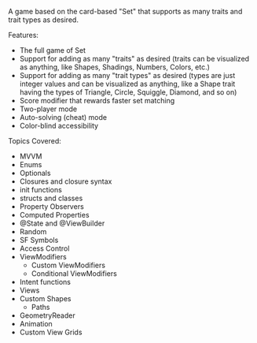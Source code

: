 A game based on the card-based "Set" that supports as many traits and trait types as desired.

Features:
- The full game of Set
- Support for adding as many "traits" as desired (traits can be visualized as anything, like Shapes, Shadings, Numbers, Colors, etc.)
- Support for adding as many "trait types" as desired (types are just integer values and can be visualized as anything, like a Shape trait having the types of Triangle, Circle, Squiggle, Diamond, and so on)
- Score modifier that rewards faster set matching
- Two-player mode
- Auto-solving (cheat) mode
- Color-blind accessibility

Topics Covered:
- MVVM
- Enums
- Optionals
- Closures and closure syntax
- init functions
- structs and classes
- Property Observers
- Computed Properties
- @State and @ViewBuilder
- Random
- SF Symbols
- Access Control
- ViewModifiers
    - Custom ViewModifiers
    - Conditional ViewModifiers
- Intent functions
- Views
- Custom Shapes
    - Paths
- GeometryReader
- Animation
- Custom View Grids
